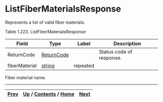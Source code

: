 # ListFiberMaterialsResponse

Represents a list of valid fiber materials.

Table 1.223. ListFiberMaterialsResponse

Field| Type| Label| Description  
---|---|---|---  
ReturnCode| [ReturnCode](ch01s04s04.md "Return Code")|  | Status code of response.  
fiberMaterial| [string](ch01s11.md "gRPC Scalar Value Types")| repeated|
Fiber material name.  
  
  

* * *

[Prev](ch01s10s09.md) | [Up](ch01s10s09.md) / [Contents](index.md) / [Home](../../index.htm)|  [Next](ch01s10s09s03.md)  
---|---|---

